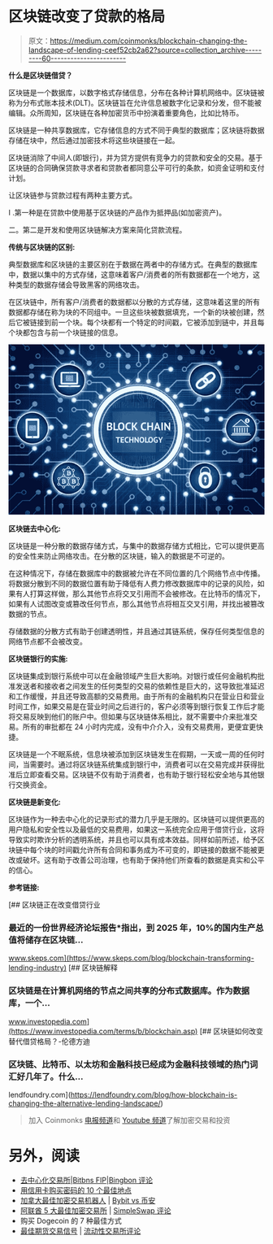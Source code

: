 # 区块链改变了贷款的格局

> 原文：<https://medium.com/coinmonks/blockchain-changing-the-landscape-of-lending-ceef52cb2a62?source=collection_archive---------60----------------------->

**什么是区块链借贷？**

区块链是一个数据库，以数字格式存储信息，分布在各种计算机网络中。区块链被称为分布式账本技术(DLT)。区块链旨在允许信息被数字化记录和分发，但不能被编辑。众所周知，区块链在各种加密货币中扮演着重要角色，比如比特币。

区块链是一种共享数据库，它存储信息的方式不同于典型的数据库；区块链将数据存储在块中，然后通过加密技术将这些块链接在一起。

区块链消除了中间人(即银行)，并为贷方提供有竞争力的贷款和安全的交易。基于区块链的合同确保贷款寻求者和贷款者都同意公平可行的条款，如资金证明和支付计划。

让区块链参与贷款过程有两种主要方式。

I .第一种是在贷款中使用基于区块链的产品作为抵押品(如加密资产)。

二。第二是开发和使用区块链解决方案来简化贷款流程。

**传统与区块链的区别:**

典型数据库和区块链的主要区别在于数据在两者中的存储方式。在典型的数据库中，数据以集中的方式存储，这意味着客户/消费者的所有数据都在一个地方，这种类型的数据存储会导致黑客的网络攻击。

在区块链中，所有客户/消费者的数据都以分散的方式存储，这意味着这里的所有数据都存储在称为块的不同组中。一旦这些块被数据填充，一个新的块被创建，然后它被链接到前一个块。每个块都有一个特定的时间戳，它被添加到链中，并且每个块都包含与前一个块链接的信息。

![](img/eed42998dde7d7573e5e8bbf50f8b1a1.png)

**区块链去中心化:**

区块链是一种分散的数据存储方式，与集中的数据存储方式相比，它可以提供更高的安全性来防止网络攻击。在分散的区块链，输入的数据是不可逆的。

在这种情况下，存储在数据库中的数据被允许在不同位置的几个网络节点中传播。将数据分散到不同的数据位置有助于降低有人费力修改数据库中的记录的风险，如果有人打算这样做，那么其他节点将交叉引用而不会被修改。在比特币的情况下，如果有人试图改变或篡改任何节点，那么其他节点将相互交叉引用，并找出被篡改数据的节点。

存储数据的分散方式有助于创建透明性，并且通过其链系统，保存任何类型信息的网络节点都不会被改变。

**区块链银行的实施:**

区块链集成到银行系统中可以在金融领域产生巨大影响。对银行或任何金融机构批准发送者和接收者之间发生的任何类型的交易的依赖性是巨大的，这导致批准延迟和工作缓慢，并且还导致高额的交易费用。由于所有的金融机构只在营业日和营业时间工作，如果交易是在营业时间之后进行的，客户必须等到银行恢复工作后才能将交易反映到他们的账户中。但如果与区块链体系相比，就不需要中介来批准交易。所有的审批都在 24 小时内完成，没有中介介入，没有交易费用，更便宜更快捷。

区块链是一个不眠系统，信息块被添加到区块链发生在假期，一天或一周的任何时间，当需要时。通过将区块链系统集成到银行中，消费者可以在交易完成并获得批准后立即查看交易。区块链不仅有助于消费者，也有助于银行轻松安全地与其他银行交换资金。

**区块链是新变化:**

区块链作为一种去中心化的记录形式的潜力几乎是无限的。区块链可以提供更高的用户隐私和安全性以及最低的交易费用，如果这一系统完全应用于借贷行业，这将导致实时欺诈分析的透明系统，并且也可以具有成本效益。同样如前所述，给予区块链中每个块的时间戳允许所有合同和事务成为不可变的，即链接的数据不能被更改或破坏。这有助于改善公司治理，也有助于保持他们所查看的数据是真实和公平的信心。

**参考链接:**

 [## 区块链正在改变借贷行业

### 最近的一份世界经济论坛报告*指出，到 2025 年，10%的国内生产总值将储存在区块链…

www.skeps.com](https://www.skeps.com/blog/blockchain-transforming-lending-industry) [](https://www.investopedia.com/terms/b/blockchain.asp) [## 区块链解释

### 区块链是在计算机网络的节点之间共享的分布式数据库。作为数据库，一个…

www.investopedia.com](https://www.investopedia.com/terms/b/blockchain.asp) [](https://lendfoundry.com/blog/how-blockchain-is-changing-the-alternative-lending-landscape/) [## 区块链如何改变替代借贷格局？-伦德方迪

### 区块链、比特币、以太坊和金融科技已经成为金融科技领域的热门词汇好几年了。什么…

lendfoundry.com](https://lendfoundry.com/blog/how-blockchain-is-changing-the-alternative-lending-landscape/) 

> 加入 Coinmonks [电报频道](https://t.me/coincodecap)和 [Youtube 频道](https://www.youtube.com/c/coinmonks/videos)了解加密交易和投资

# 另外，阅读

*   [去中心化交易所](https://coincodecap.com/what-are-decentralized-exchanges)|[Bitbns FIP](https://coincodecap.com/bitbns-fip)|[Bingbon 评论](https://coincodecap.com/bingbon-review)
*   [用信用卡购买密码的 10 个最佳地点](https://coincodecap.com/buy-crypto-with-credit-card)
*   [加拿大最佳加密交易机器人](https://coincodecap.com/5-best-crypto-trading-bots-in-canada) | [Bybit vs 币安](https://coincodecap.com/bybit-binance-moonxbt)
*   [阿联酋 5 大最佳加密交易所](https://coincodecap.com/best-crypto-exchanges-in-uae) | [SimpleSwap 评论](https://coincodecap.com/simpleswap-review)
*   购买 Dogecoin 的 7 种最佳方式
*   [最佳期货交易信号](https://coincodecap.com/futures-trading-signals) | [流动性交易所评论](https://coincodecap.com/liquid-exchange-review)
